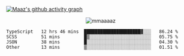 [![Maaz's github activity graph](https://activity-graph.herokuapp.com/graph?username=mmaaaaz&bg_color=000000&color=ffffff&line=0000ff&point=00cece&area=true&hide_border=true)](https://github.com/ashutosh00710/github-readme-activity-graph)

<p align="center"> <img src="https://komarev.com/ghpvc/?username=mmaaaaz&label=PROFILE+VIEWS&color=22223b&style=for-the-badge" alt="mmaaaaz" /> </p>


<!--START_SECTION:waka-->

```text
TypeScript   12 hrs 46 mins  █████████████████████▓░░░   86.24 %
SCSS         51 mins         █▒░░░░░░░░░░░░░░░░░░░░░░░   05.75 %
JSON         38 mins         █░░░░░░░░░░░░░░░░░░░░░░░░   04.30 %
Other        13 mins         ▒░░░░░░░░░░░░░░░░░░░░░░░░   01.51 %
```

<!--END_SECTION:waka-->

